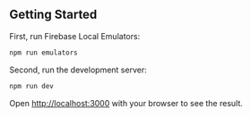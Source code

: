 ## Getting Started

First, run Firebase Local Emulators:

```bash
npm run emulators
```

Second, run the development server:

```bash
npm run dev
```

Open [http://localhost:3000](http://localhost:3000) with your browser to see the
result.
